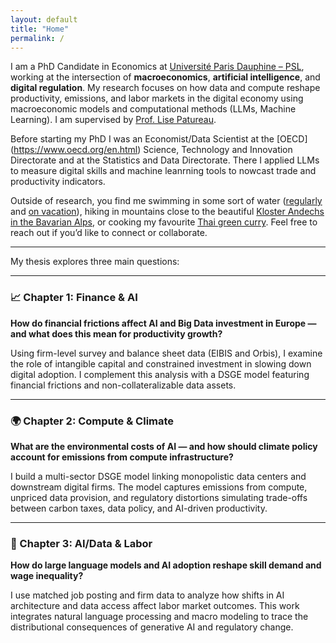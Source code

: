 ```yaml
---
layout: default
title: "Home"
permalink: /
---
```



I am a PhD Candidate in Economics at [Université Paris Dauphine – PSL](https://dauphine.psl.eu/), working at the intersection of **macroeconomics**, **artificial intelligence**, and **digital regulation**. My research focuses on how data and compute reshape productivity, emissions, and labor markets in the digital economy using macroeconomic models and computational methods (LLMs, Machine Learning). I am supervised by [Prof. Lise Patureau](https://sites.google.com/view/lisepatureau/home?authuser=0).

Before starting my PhD I was an Economist/Data Scientist at the [OECD] (https://www.oecd.org/en.html) Science, Technology and Innovation Directorate and at the Statistics and Data Directorate. There I applied LLMs to measure digital skills and machine leanrning tools to nowcast trade and productivity indicators.

Outside of research, you find me swimming in some sort of water ([regularly](https://www.leparisien.fr/paris-75/paris-75015/paris-la-piscine-keller-quinquagenaire-et-toujours-dans-le-bain-13-03-2017-6758721.php) and [on vacation](https://www.schloesser.bayern.de/deutsch/seen/objekte/ammersee.htm)), hiking in mountains close to the beautiful [Kloster Andechs in the Bavarian Alps](https://www.andechs.de/), or cooking my favourite [Thai green curry](https://hot-thai-kitchen.com/green-curry-new-2/). Feel free to reach out if you’d like to connect or collaborate.


---

My thesis explores three main questions:

---

### 📈 Chapter 1: Finance & AI

**How do financial frictions affect AI and Big Data investment in Europe — and what does this mean for productivity growth?**

Using firm-level survey and balance sheet data (EIBIS and Orbis), I examine the role of intangible capital and constrained investment in slowing down digital adoption. I complement this analysis with a DSGE model featuring financial frictions and non-collateralizable data assets.

---

### 🌍 Chapter 2: Compute & Climate

**What are the environmental costs of AI — and how should climate policy account for emissions from compute infrastructure?**

I build a multi-sector DSGE model linking monopolistic data centers and downstream digital firms. The model captures emissions from compute, unpriced data provision, and regulatory distortions simulating trade-offs between carbon taxes, data policy, and AI-driven productivity.

---

### 🧠 Chapter 3: AI/Data & Labor

**How do large language models and AI adoption reshape skill demand and wage inequality?**

I use matched job posting and firm data to analyze how shifts in AI architecture and data access affect labor market outcomes. This work integrates natural language processing and macro modeling to trace the distributional consequences of generative AI and regulatory change.


